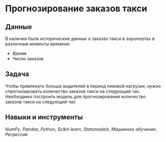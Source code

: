 # Прогнозирование заказов такси

## Данные

В наличии были исторические данных о заказах такси в аэропортах в различные моменты времени:
- Время
- Число заказов

## Задача
Чтобы привлекать больше водителей в период пиковой нагрузки, нужно спрогнозировать количество заказов такси на следующий час. Необходимо построить модель для прогнозирования количество заказов такси на следующий час

## Навыки и инструменты
*NumPy*, *Pandas*, *Python*, *Scikit-learn*, *Statsmodels*, *Машинное обучение*, *Регрессия*
